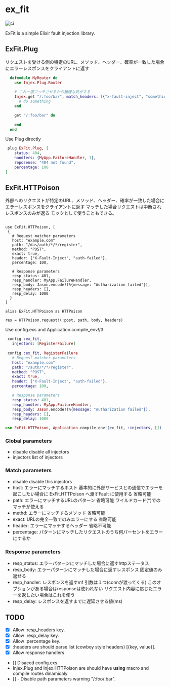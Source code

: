 # ex_fit

![ci](https://github.com/kenichirow/ex_fit/actions/workflows/main.yml/badge.svg)

ExFit is a simple Elixir fault injection library.


## ExFit.Plug

リクエストを受ける側の特定のURL、メソッド、ヘッダー、確率が一致した場合にエラーレスポンスをクライアントに返す


```elixir
  defmodule MyRouter do
    use Injex.Plug.Router
     
    # これ一度マッチさせるから無理な気がする
    Injex.get "/:foo/bar", match_headers: [{"x-fault-inject", "something"}], pecentage: 50 do
      # do something
    end

    get "/:foo/bar" do
      
    end
  end
```

Use Plug directly

```elixir
 plug ExFit.Plug, [
    status: 404,
    handlers: {MyApp.FailureHandler, 1},
    reposense: "404 not found",
    percentage: 100
]
```

## ExFit.HTTPoison

外部へのリクエストが特定のURL、メソッド、ヘッダー、確率が一致した場合にエラーレスポンスをクライアントに返す
マッチした場合リクエストは中断されレスポンスのみが返る
モックとして使うこともできる。

```

use ExFit.HTTPoison, [
 {
   # Request matcher parameters
   host: "example.com"
   path: "/das/auth/*/*/register",
   method: "POST",
   exact: true,
   header: {"X-Fault-Inject", "auth-failed"},
   percentage: 100,

   # Response parameters
   resp_status: 401,
   resp_handler: MyApp.FailureHandler,
   resp_body: Jason.encode!(%{message: "Autharization failed"}),
   resp_headers: [],
   resp_delay: 1000
  }
]

alias ExFit.HTTPoison as HTTPoison

res = HTTPoison.request!(:post, path, body, headers)
```

Use config.exs and Application.compile_env!/3

```elixir
 config :ex_fit, 
   injectors: [RegisterFailure]
     
 config :ex_fit, RegisterFailure
   # Request matcher parameters
   host: "example.com"
   path: "/auth/*/*/register",
   method: "POST",
   exact: true,
   header: {"X-Fault-Inject", "auth-failed"},
   percentage: 100,

   # Response parameters
   resp_status: 401,
   resp_handler: MyApp.FailureHandler,
   resp_body: Jason.encode!(%{message: "Autharization failed"}),
   resp_headers: [],
   resp_delay: 1000
```

```elixir
use ExFit.HTTPoison, Application.compile_env!(ex_fit, :injectors, [])
```



### Global parameters

- disable disable all injectors
- injectors list of injectors 

### Match parameters
- disable disable this injectors
- host: エラーにマッチするホスト 基本的に外部サービスとの通信でエラーを起こしたい場合に ExFit.HTTPoison へ渡すFault に使用する 省略可能
- path: エラーにマッチするURLのパターン 省略可能 ワイルドカード(*)でのマッチが使える
- methd: エラーにマッチするメソッド 省略可能
- exact: URLの完全一致でのみエラーにする 省略可能
- header: エラーにマッチするヘッダー 省略不可能
- percentage: パターンにマッチしたリクエストのうち何パーセントをエラーにするか

### Response parameters
- resp_status: エラーパターンにマッチした場合に返すhttpステータス
- resp_body: エラーパターンにマッチした場合に返すレスポンス 固定値のみ返せる
- resp_handler: レスポンスを返すmf 引数は１つ(connが渡ってくる) このオプションがある場合はresponseは使われない リクエスト内容に応じたエラーを返したい場合はこれを使う
- resp_delay: レスポンスを返すまでに遅延させる値(ms)


## TODO

- [x] Allow :resp_headers key.
- [x] Allow :resp_delay key.
- [x] Allow :percentage key.
- [x] :headers are should parse list (cowboy style headers) [{key, value}].
- [x] Allow response handlers
- [] Disaced config.exs
 - Injex.Plug and Injex.HTTPoison are should have __using__ macro and compile routes dinamicaly
- [] - Disable path parameters warning "/:foo/:bar".
